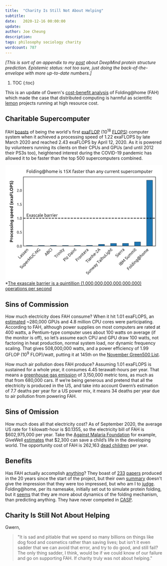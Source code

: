 ```yaml
---
title:  "Charity Is Still Not About Helping"
subtitle:
date:   2020-12-16 00:00:00
update:
author: Joe Cheung
description:
tags: philosophy sociology charity
wordcount: 787
---
```


*[This is sort of an appendix to my [post](https://subcriticalappraisal.com/2020/Did-DeepMind-solve-the-protein-folding-problem/) about DeepMind protein structure prediction. Epistemic status: not too sure, just doing the back-of-the-envelope with more up-to-date numbers.]*

1. TOC
{:toc}

This is an update of Gwern's [cost-benefit analysis](https://www.gwern.net/Charity-is-not-about-helping) of Folding@home (FAH) which made the case that distributed computing is harmful as scientific [lemon](https://www.wikiwand.com/en/The_Market_for_Lemons) projects running at high resource cost.

## Charitable Supercomputer

FAH [<span class="underline">boasts</span>](https://archive.vn/20200412111010/https://stats.foldingathome.org/os) of being the world's first [exaFLOP](https://en.wikipedia.org/wiki/Exascale_computing?oldformat=true) (10<sup>18</sup> [FLOPS](https://en.wikipedia.org/wiki/FLOPS?oldformat=true)) computer system when it achieved a processing speed of 1.22 exaFLOPS by late March 2020 and reached 2.43 exaFLOPS by April 12, 2020. As it is powered by volunteers running its clients on their CPUs and GPUs (and until 2012 their PS3s too), heightened interest during the COVID-19 pandemic has allowed it to be faster than the top 500 supercomputers combined.

![](/images/2020-12-17-Did-DeepMind-solve-the-protein-folding-problem/image40.png)
*[<span class="underline">The exascale barrier is a quintillion (1,000,000,000,000,000,000) operations per second</span>](https://twitter.com/foldingathome/status/1249778379634675712?s=20)

## Sins of Commission

How much electricity does FAH consume? When it hit 1.01 exaFLOPS, an [<span class="underline">estimated</span>](https://www.ncbi.nlm.nih.gov/pmc/articles/PMC7337393/) ~280,000 GPUs and 4.8 million CPU cores were participating. According to FAH, although power supplies on most computers are rated at 400 watts, a Pentium-type computer uses about 100 watts on average (if the monitor is off), so let’s assume each CPU and GPU draw 100 watts, not factoring in heat production, normal system load, nor dynamic frequency scaling. That gives 508,000,000 watts, and a power efficiency of 1.99 GFLOP (10<sup>9</sup> FLOP)/watt, putting it at 145th on the [<span class="underline">November Green500 List</span>](https://www.top500.org/lists/green500/list/2020/11/?page=2).

How much air pollution does FAH produce? Assuming 1.01 exaFLOPS is sustained for a whole year, it consumes 4.45 terawatt-hours per year. That means a [<span class="underline">greenhouse gas emission</span>](https://www.epa.gov/energy/greenhouse-gas-equivalencies-calculator) of 3,150,000 metric tons, as much as that from 680,000 cars. If we’re being generous and pretend that all the electricity is produced in the US, and take into account Gwern’s estimation of 7.7 deaths per year for a US power mix, it means 34 deaths per year due to air pollution from powering FAH.

## Sins of Omission

How much does all that electricity cost? As of September 2020, the average US rate for 1 kilowatt-hour is $0.1355, so the electricity bill of FAH is $602,975,000 per year. Take the [<span class="underline">Against Malaria Foundation</span>](https://www.givewell.org/charities/amf#Cost_per_death_averted) for example, GiveWell [<span class="underline">estimates</span>](https://80000hours.org/2017/05/most-people-report-believing-its-incredibly-cheap-to-save-lives-in-the-developing-world/) that $2,300 can save a child’s life in the developing world. The opportunity cost of FAH is 262,163 [<span class="underline">dead children</span>](https://www.gwern.net/docs/philo/2011-yvain-deadchild.html) per year.

## Benefits

Has FAH actually accomplish [anything](https://old.reddit.com/r/askscience/comments/r93i6/has_foldinghome_really_accomplished_anything/)? They boast of [<span class="underline">233</span>](https://arstechnica.com/science/2020/04/how-the-pandemic-revived-a-distributed-computing-project-and-made-history/) [<span class="underline">papers</span>](https://foldingathome.org/papers-results/) produced in the 20 years since the start of the project, but their own [<span class="underline">summary</span>](https://foldingathome.org/faqs/press/what-have-you-done-so-far/summarize-key-papers-resulted-fah/) doesn't give the impression that they were too impressed, but who am I to [judge](https://www.quora.com/What-do-biologists-think-of-gwerns-criticism-of-Folding-Home). Folding@home, per its namesake, initially set out to simulate protein folding, but it [<span class="underline">seems</span>](https://www.reddit.com/r/askscience/comments/r93i6/has_foldinghome_really_accomplished_anything/c43yxd4/) that they are more about dynamics of the folding mechanism, than predicting anything. They have never competed in [CASP](https://subcriticalappraisal.com/2020/Did-DeepMind-solve-the-protein-folding-problem/#casp).

## Charity Is Still Not About Helping

Gwern,

> "It is sad and pitiable that we spend so many billions on things like dog food and cosmetics rather than saving lives; but isn’t it even sadder that we can avoid that error, and try to do good, and still fail? The only thing sadder, I think, would be if we could know of our failure and go on supporting FAH. If charity truly was not about helping."